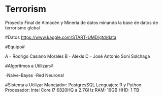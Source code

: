 # Terrorism

Proyecto Final de Almacén y Minería de datos minando la base de datos de terrorismo global

#Datos
https://www.kaggle.com/START-UMD/gtd/data

#Equipo#

A - Rodrigo Casiano Morales
B - Alexis
C - José Antonio Soní Solchaga


#Algoritmos a Utilizar:#

-Naive-Bayes
-Red Neuronal

#Sistema a Utilizar
Manejador: PostgresSQL
Lenguajes: R y Python
Procesador: Intel Core i7 6820HQ a 2.7GHz
RAM: 16GB
HHD: 1 TB
